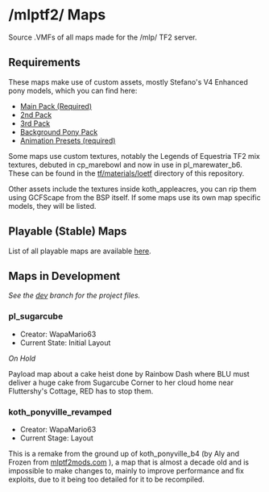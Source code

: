 # /mlptf2/ Maps
Source .VMFs of all maps made for the /mlp/ TF2 server.

## Requirements

These maps make use of custom assets, mostly Stefano's V4 Enhanced pony models, which you can find here:
* [Main Pack (Required)](https://www.deviantart.com/stefano96/art/DL-Enhanced-female-ponies-649617182)
* [2nd Pack](https://www.deviantart.com/stefano96/art/DL-Enhanced-Ponies-2nd-pack-664578914)
* [3rd Pack](https://www.deviantart.com/stefano96/art/DL-Enhanced-Ponies-3rd-pack-668723031)
* [Background Pony Pack](https://www.deviantart.com/stefano96/art/DL-Background-Ponies-Enhanced-Version-746786245)
* [Animation Presets (required)](https://www.deviantart.com/stefano96/art/DL-The-Puppet-Master-source-files-723722128)

Some maps use custom textures, notably the Legends of Equestria TF2 mix textures, debuted in cp_marebowl and now in use in pl_marewater_b6. These can be found in the [tf/materials/loetf](https://github.com/WapaMario63/-mlptf2-Maps/tree/main/tf/materials/loetf) directory of this repository.

Other assets include the textures inside koth_appleacres, you can rip them using GCFScape from the BSP itself. If some maps use its own map specific models, they will be listed.

## Playable (Stable) Maps

List of all playable maps are available [here](https://github.com/WapaMario63/-mlptf2-Maps/blob/main/MAPS.md).

## Maps in Development

_See the [dev](https://github.com/WapaMario63/-mlptf2-Maps/tree/dev) branch for the project files._

### pl_sugarcube
* Creator: WapaMario63
* Current State: Initial Layout

_On Hold_

Payload map about a cake heist done by Rainbow Dash where BLU must deliver a huge cake from Sugarcube Corner to her cloud home near Fluttershy's Cottage, RED has to stop them.

### koth_ponyville_revamped
* Creator: WapaMario63
* Current Stage: Layout

This is a remake from the ground up of koth_ponyville_b4 (by Aly and Frozen from [mlptf2mods.com](http://mlptf2mods.com/mods/maps_king_of_the_hill/koth_ponyville) ), a map that is almost a decade old and is impossible to make changes to, mainly to improve performance and fix exploits, due to it being too detailed for it to be recompiled.
